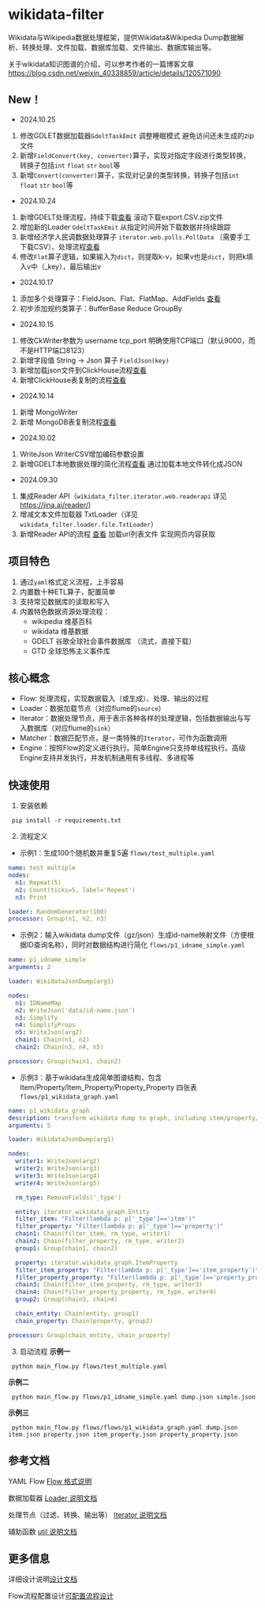 # wikidata-filter
Wikidata与Wikipedia数据处理框架，提供Wikidata&Wikipedia Dump数据解析、转换处理、文件加载、数据库加载、文件输出、数据库输出等。

关于wikidata知识图谱的介绍，可以参考作者的一篇博客文章 https://blog.csdn.net/weixin_40338859/article/details/120571090

## New！
- 2024.10.25
1. 修改GDLET数据加载器`GdeltTaskEmit` 调整睡眠模式 避免访问还未生成的zip文件
2. 新增`FieldConvert(key, converter)`算子，实现对指定字段进行类型转换，转换子包括`int` `float` `str` `bool`等
3. 新增`Convert(converter)`算子，实现对记录的类型转换，转换子包括`int` `float` `str` `bool`等

- 2024.10.24
1. 新增GDELT处理流程，持续下载[查看](flows/gdelt.yaml) 滚动下载export.CSV.zip文件
2. 增加新的Loader `GdeltTaskEmit` 从指定时间开始下载数据并持续跟踪
3. 新增经济学人民调数据处理算子 `iterator.web.polls.PollData` （需要手工下载CSV）、处理流程[查看](flows/load_polls.yaml)
4. 修改`Flat`算子逻辑，如果输入为`dict`，则提取k-v，如果v也是`dict`，则把k填入v中（_key），最后输出v

- 2024.10.17
1. 添加多个处理算子：FieldJson、Flat、FlatMap、AddFields [查看](docs/iterator.md)
2. 初步添加规约类算子：BufferBase Reduce GroupBy

- 2024.10.15
1. 修改CkWriter参数为 username tcp_port 明确使用TCP端口（默认9000，而不是HTTP端口8123）
2. 新增字段值 String -> Json 算子 `FieldJson(key)`
3. 新增加载json文件到ClickHouse流程[查看](flows/db_load_data_mongo_table.yaml)
4. 新增ClickHouse表复制的流程[查看](flows/db_copy_clickhouse.yaml)

- 2024.10.14
1. 新增 MongoWriter
2. 新增 MongoDB表复制流程[查看](flows/db_copy_mongo.yaml)

- 2024.10.02
1. WriteJson WriterCSV增加编码参数设置
2. 新增GDELT本地数据处理的简化流程[查看](flows/gdelt_local.yaml) 通过加载本地文件转化成JSON

- 2024.09.30
1. 集成Reader API（`wikidata_filter.iterator.web.readerapi` 详见 https://jina.ai/reader/)
2. 增减文本文件加载器 TxtLoader（详见 `wikidata_filter.loader.file.TxtLoader`）
3. 新增Reader API的流程 [查看](flows/crawl_webpage_readerapi.yaml) 加载url列表文件 实现网页内容获取


## 项目特色
1. 通过`yaml`格式定义流程，上手容易
2. 内置数十种ETL算子，配置简单
3. 支持常见数据库的读取和写入
4. 内置特色数据资源处理流程：
   - wikipedia 维基百科
   - wikidata 维基数据
   - GDELT 谷歌全球社会事件数据库 （流式，直接下载）
   - GTD 全球恐怖主义事件库 


## 核心概念
- Flow: 处理流程，实现数据载入（或生成）、处理、输出的过程
- Loader：数据加载节点（对应flume的`source`） 
- Iterator：数据处理节点，用于表示各种各样的处理逻辑，包括数据输出与写入数据库（对应flume的`sink`）  
- Matcher：数据匹配节点，是一类特殊的`Iterator`，可作为函数调用
- Engine：按照Flow的定义进行执行。简单Engine只支持单线程执行。高级Engine支持并发执行，并发机制通用有多线程、多进程等

## 快速使用
1. 安装依赖
```shell
 pip install -r requirements.txt
```

2. 流程定义

- 示例1：生成100个随机数并重复5遍 `flows/test_multiple.yaml`

```yaml
name: test multiple
nodes:
  n1: Repeat(5)
  n2: Count(ticks=5, label='Repeat')
  n3: Print

loader: RandomGenerator(100)
processor: Group(n1, n2, n3)

```

- 示例2：输入wikidata dump文件（gz/json）生成id-name映射文件（方便根据ID查询名称），同时对数据结构进行简化 `flows/p1_idname_simple.yaml`
```yaml
name: p1_idname_simple
arguments: 2

loader: WikidataJsonDump(arg1)

nodes:
  n1: IDNameMap
  n2: WriteJson('data/id-name.json')
  n3: Simplify
  n4: SimplifyProps
  n5: WriteJson(arg2)
  chain1: Chain(n1, n2)
  chain2: Chain(n3, n4, n5)

processor: Group(chain1, chain2)
```

- 示例3：基于wikidata生成简单图谱结构，包含Item/Property/Item_Property/Property_Property 四张表 `flows/p1_wikidata_graph.yaml`
```yaml
name: p1_wikidata_graph
description: transform wikidata dump to graph, including item/property/item_property/property_property
arguments: 5

loader: WikidataJsonDump(arg1)

nodes:
  writer1: WriteJson(arg2)
  writer2: WriteJson(arg3)
  writer3: WriteJson(arg4)
  writer4: WriteJson(arg5)

  rm_type: RemoveFields('_type')

  entity: iterator.wikidata_graph.Entity
  filter_item: "Filter(lambda p: p['_type']=='item')"
  filter_property: "Filter(lambda p: p['_type']=='property')"
  chain1: Chain(filter_item, rm_type, writer1)
  chain2: Chain(filter_property, rm_type, writer2)
  group1: Group(chain1, chain2)

  property: iterator.wikidata_graph.ItemProperty
  filter_item_property: "Filter(lambda p: p['_type']=='item_property')"
  filter_property_property: "Filter(lambda p: p['_type']=='property_property')"
  chain3: Chain(filter_item_property, rm_type, writer3)
  chain4: Chain(filter_property_property, rm_type, writer4)
  group2: Group(chain3, chain4)

  chain_entity: Chain(entity, group1)
  chain_property: Chain(property, group2)

processor: Group(chain_entity, chain_property)
```

3. 启动流程
**示例一**
```shell
 python main_flow.py flows/test_multiple.yaml
```

**示例二**
```shell
 python main_flow.py flows/p1_idname_simple.yaml dump.json simple.json
```

**示例三**
```shell
 python main_flow.py flows/flows/p1_wikidata_graph.yaml dump.json item.json property.json item_property.json property_property.json
```

## 参考文档

YAML Flow [Flow 格式说明](docs/yaml-flow.md)

数据加载器 [Loader 说明文档](docs/loader.md)

处理节点（过滤、转换、输出等） [Iterator 说明文档](docs/iterator.md)

辅助函数 [util 说明文档](docs/util.md)


## 更多信息

详细设计说明[设计文档](docs/main-design.md)

Flow流程配置设计[可配置流程设计](docs/yaml-flow-design.md)
